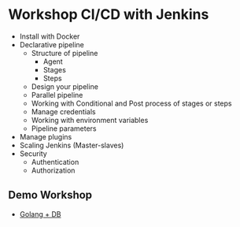 # Workshop CI/CD with Jenkins
* Install with Docker
* Declarative pipeline
  * Structure of pipeline
    * Agent
    * Stages
    * Steps
  * Design your pipeline
  * Parallel pipeline
  * Working with Conditional and Post process of stages or steps
  * Manage credentials
  * Working with environment variables
  * Pipeline parameters
* Manage plugins
* Scaling Jenkins (Master-slaves)
* Security
  * Authentication
  * Authorization

## Demo Workshop
* [Golang + DB](https://github.com/up1/workshop-devops-go)
